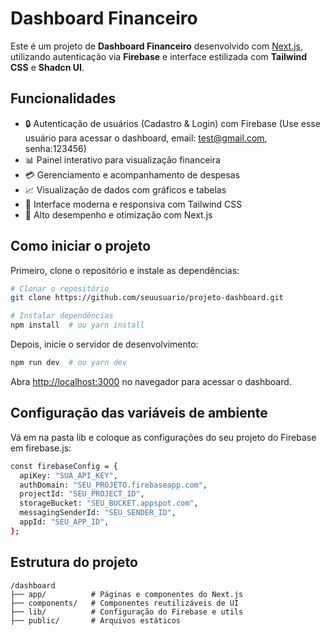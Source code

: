 # Dashboard Financeiro

Este é um projeto de **Dashboard Financeiro** desenvolvido com [Next.js](https://nextjs.org), utilizando autenticação via **Firebase** e interface estilizada com **Tailwind CSS** e **Shadcn UI**.

## Funcionalidades

- 🔒 Autenticação de usuários (Cadastro & Login) com Firebase (Use esse usuário para acessar o dashboard, email: test@gmail.com, senha:123456)
- 📊 Painel interativo para visualização financeira
- 💳 Gerenciamento e acompanhamento de despesas
- 📈 Visualização de dados com gráficos e tabelas
- 🎨 Interface moderna e responsiva com Tailwind CSS
- 🚀 Alto desempenho e otimização com Next.js

## Como iniciar o projeto

Primeiro, clone o repositório e instale as dependências:

```bash
# Clonar o repositório
git clone https://github.com/seuusuario/projeto-dashboard.git

# Instalar dependências
npm install  # ou yarn install
```

Depois, inicie o servidor de desenvolvimento:

```bash
npm run dev  # ou yarn dev
```

Abra [http://localhost:3000](http://localhost:3000) no navegador para acessar o dashboard.

## Configuração das variáveis de ambiente

Vá em na pasta lib e coloque as configurações do seu projeto do Firebase em firebase.js:

```bash
const firebaseConfig = {
  apiKey: "SUA_API_KEY",
  authDomain: "SEU_PROJETO.firebaseapp.com",
  projectId: "SEU_PROJECT_ID",
  storageBucket: "SEU_BUCKET.appspot.com",
  messagingSenderId: "SEU_SENDER_ID",
  appId: "SEU_APP_ID",
};
```

## Estrutura do projeto

```
/dashboard
├── app/          # Páginas e componentes do Next.js
├── components/   # Componentes reutilizáveis de UI
├── lib/          # Configuração do Firebase e utils
├── public/       # Arquivos estáticos
```
